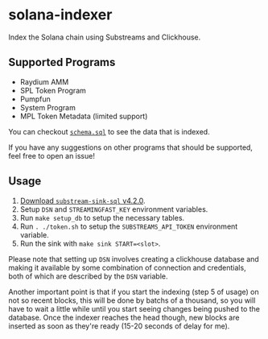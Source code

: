 # solana-indexer
Index the Solana chain using Substreams and Clickhouse.

## Supported Programs
- Raydium AMM
- SPL Token Program
- Pumpfun
- System Program
- MPL Token Metadata (limited support)

You can checkout [`schema.sql`](schema.sql) to see the data that is indexed.

If you have any suggestions on other programs that should be supported, feel free to open an issue!

## Usage
1. [Download `substream-sink-sql` v4.2.0](https://github.com/streamingfast/substreams-sink-sql/releases/tag/v4.2.0).
2. Setup `DSN` and `STREAMINGFAST_KEY` environment variables.
3. Run `make setup_db` to setup the necessary tables.
4. Run `. ./token.sh` to setup the `SUBSTREAMS_API_TOKEN` environment variable.
5. Run the sink with `make sink START=<slot>`.

Please note that setting up `DSN` involves creating a clickhouse database and making it available by some combination of connection and credentials, both of which are described by the `DSN` variable.

Another important point is that if you start the indexing (step 5 of usage) on not so recent blocks, this will be done by batchs of a thousand, so you will have to wait a little while until you start seeing changes being pushed to the database. Once the indexer reaches the head though, new blocks are inserted as soon as they're ready (15-20 seconds of delay for me).
